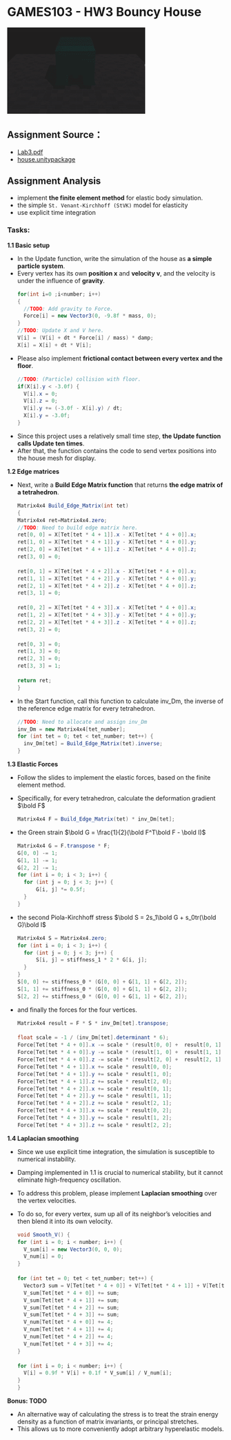 # GAMES103 - HW3 Bouncy House

![](./result.gif)

## Assignment Source：

- [Lab3.pdf](./lab3.pdf)
- [house.unitypackage](https://community-1252524126.file.myqcloud.com/file/ecommunity-83572220.unitypackage)

## Assignment Analysis

- implement **the finite element method** for elastic body simulation.
- the simple `St. Venant-Kirchhoff (StVK)` model for elasticity
- use explicit time integration

### Tasks:

**1.1 Basic setup**

- In the Update function, write the simulation of the house as **a simple particle system**.
- Every vertex has its own **position x** and **velocity v**, and the velocity is under the influence of **gravity**.
  ```csharp
  for(int i=0 ;i<number; i++)
  {
  	//TODO: Add gravity to Force.
  	Force[i] = new Vector3(0, -9.8f * mass, 0);
  }
  //TODO: Update X and V here.
  V[i] = (V[i] + dt * Force[i] / mass) * damp;
  X[i] = X[i] + dt * V[i];
  ```
- Please also implement **frictional contact between every vertex and the floor**.
  ```csharp
  //TODO: (Particle) collision with floor.
  if(X[i].y < -3.0f) {
  	V[i].x = 0;
  	V[i].z = 0;
  	V[i].y += (-3.0f - X[i].y) / dt;
  	X[i].y = -3.0f;
  }
  ```
- Since this project uses a relatively small time step, **the Update function calls Update ten times**.
- After that, the function contains the code to send vertex positions into the house mesh for display.

**1.2 Edge matrices**

- Next, write a **Build Edge Matrix function** that returns **the edge matrix of a tetrahedron**.

  ```csharp
  Matrix4x4 Build_Edge_Matrix(int tet)
  {
  Matrix4x4 ret=Matrix4x4.zero;
  //TODO: Need to build edge matrix here.
  ret[0, 0] = X[Tet[tet * 4 + 1]].x - X[Tet[tet * 4 + 0]].x;
  ret[1, 0] = X[Tet[tet * 4 + 1]].y - X[Tet[tet * 4 + 0]].y;
  ret[2, 0] = X[Tet[tet * 4 + 1]].z - X[Tet[tet * 4 + 0]].z;
  ret[3, 0] = 0;

  ret[0, 1] = X[Tet[tet * 4 + 2]].x - X[Tet[tet * 4 + 0]].x;
  ret[1, 1] = X[Tet[tet * 4 + 2]].y - X[Tet[tet * 4 + 0]].y;
  ret[2, 1] = X[Tet[tet * 4 + 2]].z - X[Tet[tet * 4 + 0]].z;
  ret[3, 1] = 0;

  ret[0, 2] = X[Tet[tet * 4 + 3]].x - X[Tet[tet * 4 + 0]].x;
  ret[1, 2] = X[Tet[tet * 4 + 3]].y - X[Tet[tet * 4 + 0]].y;
  ret[2, 2] = X[Tet[tet * 4 + 3]].z - X[Tet[tet * 4 + 0]].z;
  ret[3, 2] = 0;

  ret[0, 3] = 0;
  ret[1, 3] = 0;
  ret[2, 3] = 0;
  ret[3, 3] = 1;

  return ret;
  }
  ```

- In the Start function, call this function to calculate inv_Dm, the inverse of the reference edge matrix for every tetrahedron.
  ```csharp
  //TODO: Need to allocate and assign inv_Dm
  inv_Dm = new Matrix4x4[tet_number];
  for (int tet = 0; tet < tet_number; tet++) {
  	inv_Dm[tet] = Build_Edge_Matrix(tet).inverse;
  }
  ```

**1.3 Elastic Forces**

- Follow the slides to implement the elastic forces, based on the finite element method.
- Specifically, for every tetrahedron, calculate the deformation gradient $\bold F$
  ```csharp
  Matrix4x4 F = Build_Edge_Matrix(tet) * inv_Dm[tet];
  ```
- the Green strain $\bold G = \frac{1}{2}(\bold F^T\bold F - \bold I)$

  ```csharp
  Matrix4x4 G = F.transpose * F;
  G[0, 0] -= 1;
  G[1, 1] -= 1;
  G[2, 2] -= 1;
  for (int i = 0; i < 3; i++) {
  	for (int j = 0; j < 3; j++) {
  		G[i, j] *= 0.5f;
  	}
  }
  ```

- the second Piola-Kirchhoff stress $\bold S = 2s_1\bold G + s_0tr(\bold G)\bold I$
  ```csharp
  Matrix4x4 S = Matrix4x4.zero;
  for (int i = 0; i < 3; i++) {
  	for (int j = 0; j < 3; j++) {
  		S[i, j] = stiffness_1 * 2 * G[i, j];
  	}
  }
  S[0, 0] += stiffness_0 * (G[0, 0] + G[1, 1] + G[2, 2]);
  S[1, 1] += stiffness_0 * (G[0, 0] + G[1, 1] + G[2, 2]);
  S[2, 2] += stiffness_0 * (G[0, 0] + G[1, 1] + G[2, 2]);
  ```
- and finally the forces for the four vertices.

  ```csharp
  Matrix4x4 result = F * S * inv_Dm[tet].transpose;

  float scale = -1 / (inv_Dm[tet].determinant * 6);
  Force[Tet[tet * 4 + 0]].x -= scale * (result[0, 0] +  result[0, 1] + result[0, 2]);
  Force[Tet[tet * 4 + 0]].y -= scale * (result[1, 0] +  result[1, 1] + result[1, 2]);
  Force[Tet[tet * 4 + 0]].z -= scale * (result[2, 0] +  result[2, 1] + result[2, 2]);
  Force[Tet[tet * 4 + 1]].x += scale * result[0, 0];
  Force[Tet[tet * 4 + 1]].y += scale * result[1, 0];
  Force[Tet[tet * 4 + 1]].z += scale * result[2, 0];
  Force[Tet[tet * 4 + 2]].x += scale * result[0, 1];
  Force[Tet[tet * 4 + 2]].y += scale * result[1, 1];
  Force[Tet[tet * 4 + 2]].z += scale * result[2, 1];
  Force[Tet[tet * 4 + 3]].x += scale * result[0, 2];
  Force[Tet[tet * 4 + 3]].y += scale * result[1, 2];
  Force[Tet[tet * 4 + 3]].z += scale * result[2, 2];
  ```

**1.4 Laplacian smoothing**

- Since we use explicit time integration, the simulation is susceptible to numerical instability.
- Damping implemented in 1.1 is crucial to numerical stability, but it cannot eliminate high-frequency oscillation.
- To address this problem, please implement **Laplacian smoothing** over the vertex velocities.
- To do so, for every vertex, sum up all of its neighbor’s velocities and then blend it into its own velocity.

  ```csharp
  void Smooth_V() {
  for (int i = 0; i < number; i++) {
  	V_sum[i] = new Vector3(0, 0, 0);
  	V_num[i] = 0;
  }

  for (int tet = 0; tet < tet_number; tet++) {
  	Vector3 sum = V[Tet[tet * 4 + 0]] + V[Tet[tet * 4 + 1]] + V[Tet[tet * 4 + 2]] + V[Tet[tet * 4 + 3]];
  	V_sum[Tet[tet * 4 + 0]] += sum;
  	V_sum[Tet[tet * 4 + 1]] += sum;
  	V_sum[Tet[tet * 4 + 2]] += sum;
  	V_sum[Tet[tet * 4 + 3]] += sum;
  	V_num[Tet[tet * 4 + 0]] += 4;
  	V_num[Tet[tet * 4 + 1]] += 4;
  	V_num[Tet[tet * 4 + 2]] += 4;
  	V_num[Tet[tet * 4 + 3]] += 4;
  }

  for (int i = 0; i < number; i++) {
  	V[i] = 0.9f * V[i] + 0.1f * V_sum[i] / V_num[i];
  }
  }
  ```

**Bonus: TODO**

- An alternative way of calculating the stress is to treat the strain energy density as a function of matrix invariants, or principal stretches.
- This allows us to more conveniently adopt arbitrary hyperelastic models.
